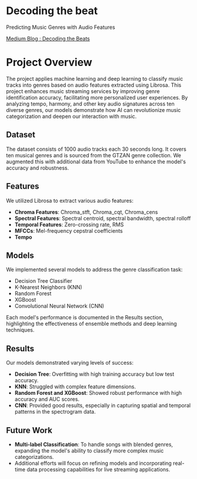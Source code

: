 # Decoding the beat
Predicting Music Genres with Audio Features

[Medium Blog : Decoding the Beats ](https://medium.com/@ksimmonds92/decoding-the-beat-predicting-music-genres-with-audio-features-6ec2ee9dae52)


# Project Overview

The project applies machine learning and deep learning to classify music tracks into genres based on audio features extracted using Librosa. This project enhances music streaming services by improving genre identification accuracy, facilitating more personalized user experiences. By analyzing tempo, harmony, and other key audio signatures across ten diverse genres, our models demonstrate how AI can revolutionize music categorization and deepen our interaction with music.

## Dataset

The dataset consists of 1000 audio tracks each 30 seconds long. It covers ten musical genres and is sourced from the GTZAN genre collection. We augmented this with additional data from YouTube to enhance the model's accuracy and robustness.

## Features

We utilized Librosa to extract various audio features:
- **Chroma Features**: Chroma_stft, Chroma_cqt, Chroma_cens
- **Spectral Features**: Spectral centroid, spectral bandwidth, spectral rolloff
- **Temporal Features**: Zero-crossing rate, RMS
- **MFCCs**: Mel-frequency cepstral coefficients
- **Tempo**

## Models

We implemented several models to address the genre classification task:
- Decision Tree Classifier
- K-Nearest Neighbors (KNN)
- Random Forest
- XGBoost
- Convolutional Neural Network (CNN)

Each model's performance is documented in the Results section, highlighting the effectiveness of ensemble methods and deep learning techniques.

## Results

Our models demonstrated varying levels of success:
- **Decision Tree**: Overfitting with high training accuracy but low test accuracy.
- **KNN**: Struggled with complex feature dimensions.
- **Random Forest and XGBoost**: Showed robust performance with high accuracy and AUC scores.
- **CNN**: Provided good results, especially in capturing spatial and temporal patterns in the spectrogram data.

## Future Work

- **Multi-label Classification**: To handle songs with blended genres, expanding the model's ability to classify more complex music categorizations.
- Additional efforts will focus on refining models and incorporating real-time data processing capabilities for live streaming applications.

